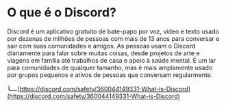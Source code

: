 # O que é o Discord?

Discord é um aplicativo gratuito de bate-papo por voz, vídeo e texto usado por dezenas de milhões de pessoas com mais de 13 anos para conversar e sair com suas comunidades e amigos. As pessoas usam o Discord diariamente para falar sobre muitas coisas, desde projetos de arte e viagens em família até trabalhos de casa e apoio à saúde mental. É um lar para comunidades de qualquer tamanho, mas é mais amplamente usado por grupos pequenos e ativos de pessoas que conversam regularmente.

![](../../.gitbook/assets/930479573328613386.webp)[https://discord.com/safety/360044149331-What-is-Discord](https://discord.com/safety/360044149331-What-is-Discord)
